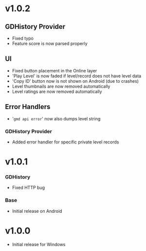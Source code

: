 # v1.0.2
## GDHistory Provider
- Fixed typo
- Feature score is now parsed properly
## UI
- Fixed button placement in the Online layer
- 'Play Level' is now faded if level/record does not have level data
- 'Copy ID' button now is not shown on Android (due to crashes)
- Level thumbnails are now removed automatically
- Level ratings are now removed automatically
## Error Handlers
- '`gmd api error`' now also dumps level string
### GDHistory Provider
- Added error handler for specific private level records

# v1.0.1
### GDHistory
- Fixed HTTP bug
### Base
- Initial release on Android

# v1.0.0
- Initial release for Windows